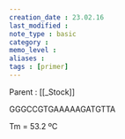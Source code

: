 ```yaml
---
creation_date : 23.02.16
last_modified :
note_type : basic
category :
memo_level :
aliases : 
tags : [primer]
---
```


Parent : [[_Stock]]

GGGCCGTGAAAAAGATGTTA

  
Tm = 53.2 ºC